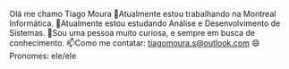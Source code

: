 Olá me chamo  Tiago Moura
🔭Atualmente estou trabalhando na Montreal Informática.
🌱Atualmente estou estudando Análise e Desenvolvimento de Sistemas.
🤔Sou uma pessoa muito curiosa, e sempre em busca de conhecimento.
📫Como me contatar: tiagomoura.s@outlook.com
😄Pronomes: ele/ele

